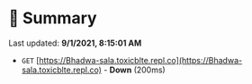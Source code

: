 # 📖 Summary
Last updated: **9/1/2021, 8:15:01 AM**

- `GET` [https://Bhadwa-sala.toxicblte.repl.co](https://Bhadwa-sala.toxicblte.repl.co) - **Down** (200ms)
